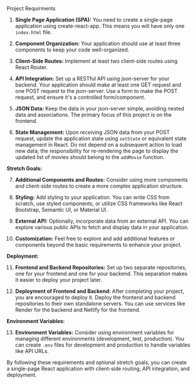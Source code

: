 Project Requirments

1. **Single Page Application (SPA):** You need to create a single-page application using create-react-app. This means you will have only one `index.html` file.

2. **Component Organization:** Your application should use at least three components to keep your code well-organized.
3. **Client-Side Routes:** Implement at least two client-side routes using React Router.

4. **API Integration:** Set up a RESTful API using json-server for your backend. Your application should make at least one GET request and one POST request to the json-server. Use a form to make the POST request, and ensure it's a controlled form/component.

5. **JSON Data:** Keep the data in your json-server simple, avoiding nested data and associations. The primary focus of this project is on the frontend.

6. **State Management:** Upon receiving JSON data from your POST request, update the application state using `setState` or equivalent state management in React. Do not depend on a subsequent action to load new data; the responsibility for re-rendering the page to display the updated list of movies should belong to the `addMovie` function.

**Stretch Goals:**

7. **Additional Components and Routes:** Consider using more components and client-side routes to create a more complex application structure.

8. **Styling:** Add styling to your application. You can write CSS from scratch, use styled components, or utilize CSS frameworks like React Bootstrap, Semantic UI, or Material UI.

9. **External API:** Optionally, incorporate data from an external API. You can explore various public APIs to fetch and display data in your application.

10. **Customization:** Feel free to explore and add additional features or components beyond the basic requirements to enhance your project.

**Deployment:**

11. **Frontend and Backend Repositories:** Set up two separate repositories, one for your frontend and one for your backend. This separation makes it easier to deploy your project later.

12. **Deployment of Frontend and Backend:** After completing your project, you are encouraged to deploy it. Deploy the frontend and backend repositories to their own standalone servers. You can use services like Render for the backend and Netlify for the frontend.

**Environment Variables:**

13. **Environment Variables:** Consider using environment variables for managing different environments (development, test, production). You can create `.env` files for development and production to handle variables like API URLs.

By following these requirements and optional stretch goals, you can create a single-page React application with client-side routing, API integration, and deployment.
